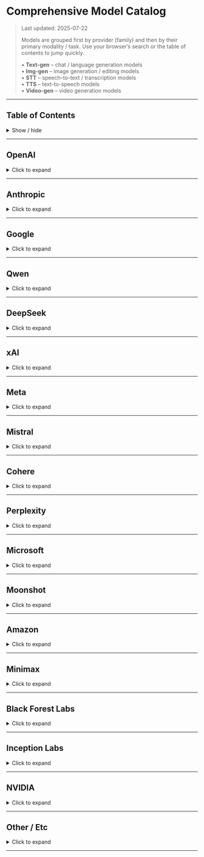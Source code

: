 # Comprehensive Model Catalog

> Last updated: 2025-07-22
>
> Models are grouped first by provider (family) and then by their primary modality / task.
> Use your browser’s search or the table of contents to jump quickly.
>
> • **Text-gen** – chat / language generation models  
> • **Img-gen** – image generation / editing models  
> • **STT** – speech-to-text / transcription models  
> • **TTS** – text-to-speech models  
> • **Video-gen** – video generation models

---

## Table of Contents
<details>
  <summary>Show / hide</summary>

- [OpenAI](#openai)
- [Anthropic](#anthropic)
- [Google](#google)
- [Qwen](#qwen)
- [DeepSeek](#deepseek)
- [xAI](#xai)
- [Meta](#meta)
- [Mistral](#mistral)
- [Cohere](#cohere)
- [Perplexity](#perplexity)
- [Microsoft](#microsoft)
- [Moonshot](#moonshot)
- [Amazon](#amazon)
- [Minimax](#minimax)
- [Black Forest Labs](#black-forest-labs)
- [Inception Labs](#inception-labs)
- [NVIDIA](#nvidia)
- [Other / Etc.](#other--etc)
</details>

---

## OpenAI
<details>
<summary>Click to expand</summary>

### Text-gen
* gpt-3.5-turbo-instruct
* gpt-3.5-turbo-0613
* gpt-3.5-turbo-16k
* gpt-4
* gpt-4-0314
* gpt-4-1106-preview
* gpt-4-turbo
* gpt-4-turbo-preview
* gpt-4o-mini-2024-07-18
* gpt-4o-mini
* gpt-4o
* gpt-4o-2024-05-13
* gpt-4o-2024-08-06
* gpt-4o-2024-11-20
* gpt-4o:extended
* gpt-4o-search-preview
* chatgpt-4o-latest
* gpt-4.1-mini
* gpt-4.1-nano
* gpt-4.1-search
* gpt-4.1
* o1-mini
* o1-mini-2024-09-12
* o1-preview
* o1-preview-2024-09-12
* o1
* o3-mini
* o3-mini-high
* o3
* o3-search
* o4-mini
* o4-mini-search
* o4-mini-high
* codex-mini

### Img-gen
* gpt-image-1

### STT
* whisper-large-v3
* whisper-large-v3-turbo
* gpt-4o-mini-transcribe

### TTS
* gpt-4o-mini-audio-preview
</details>

---

## Anthropic
<details>
<summary>Click to expand</summary>

### Text-gen
* claude-2
* claude-2.0
* claude-2.0:beta
* claude-2.1
* claude-2.1:beta
* claude-2:beta
* claude-3-haiku
* claude-3-haiku:beta
* claude-3-sonnet
* claude-3.5-haiku
* claude-3.5-haiku-20241022
* claude-3.5-haiku-20241022:beta
* claude-3.5-haiku:beta
* claude-4.0-sonnet
* claude-4.0-sonnet-search
* claude-4.0-sonnet-thinking
* claude-4.0-sonnet-thinking-search
</details>

---

## Google
<details>
<summary>Click to expand</summary>

### Text-gen
* gemma-2-9b
* gemma2-9b-it
* gemma-2-27b-it
* gemma-3-4b-it
* gemma-3n-e4b-it
* gemma-3-12b-it
* gemma-3-27b-it
* gemini-flash-1.5-8b
* gemini-flash-1.5
* gemini-1.5-pro
* gemini-2.0-flash-lite-001
* gemini-2.0-flash-001
* gemini-2.0-flash
* gemini-2.0-flash-exp:free
* gemini-2.5-flash
* gemini-2.5-flash-lite-preview-06-17
* gemini-2.5-flash-preview
* gemini-2.5-flash-preview-05-20
* gemini-2.5-flash-preview-05-20:thinking
* gemini-2.5-flash-preview:thinking
* gemini-2.5-flash-thinking
* gemini-2.5-pro
* gemini-2.5-pro-exp-03-25
* gemini-2.5-pro-preview
* gemini-2.5-pro-preview-05-06
* gemini-2.5-pro-search



### Img-gen
* imagen-3
* imagen-4
</details>

---

## Qwen
<details>
<summary>Click to expand</summary>

### Text-gen
* qwen-2-72b-instruct
* Qwen2-72B-Instruct
* Qwen2-VL-72B-Instruct
* qwen-2.5-coder
* qwen-2.5-72b-instruct
* qwen-2.5-7b-instruct
* qwen-2.5-coder-32b-instruct
* qwen-2.5-vl-7b-instruct
* Qwen2.5-72B-Instruct-Turbo
* Qwen2.5-7B-Instruct-Turbo
* Qwen2.5-Coder-32B-Instruct
* qwen2.5-vl-32b-instruct
* qwen-2.5-72b
* qwen2.5-vl-72b-instruct
* qwen3-14b
* qwen3-14b:free
* qwen3-235b-a22b
* Qwen3-235B-A22B-fp8-tput
* qwen3-235b-a22b:free
* qwen3-30b-a3b
* qwen3-30b-a3b:free
* qwen3-32b
* qwen3-32b:free
* qwen3-8b
* qwen3-8b:free
* qwen-3-235b
* qwen-3-235b-a22b
* qwen-qwq-32b
* qwq-32b
* qwq-32b-preview
* qwq-32b:free
* qwq-32b-arliai-rpr-v1:free
* eva-qwen-2.5-32b
* eva-qwen-2.5-72b
* qwen-vl-max
* qwen-vl-plus
* qwen-max
* qwen-plus
* qwen-turbo
</details>

---

## DeepSeek
<details>
<summary>Click to expand</summary>

### Text-gen
* deepseek-prover-v2
* deepseek-chat
* deepseek-chat-v3-0324
* deepseek-v3
* deepseek-r1-distill-llama-8b
* deepseek-r1-distill-qwen-1.5b
* deepseek-r1-distill-qwen-7b
* deepseek-r1-distill-qwen-14b
* deepseek-r1-distill-qwen-14b:free
* deepseek-r1-distill-qwen-32b
* deepseek-r1t-chimera:free
* r1-1776
* mai-ds-r1:free
* deepseek-r1
* deepseek-r1-search
* deepseek-r1-0528
* DeepSeek-R1-0528-tput
</details>

---

## xAI
<details>
<summary>Click to expand</summary>

### Text-gen
* grok-vision-beta
* grok-2
* grok-2-1212
* grok-2-vision-1212
* grok-3-mini
* grok-3-mini-beta
* grok-3-beta
* grok-3
</details>

---

## Meta
<details>
<summary>Click to expand</summary>

### Text-gen
* codellama-7b-instruct-solidity
* Llama-2-70b-hf
* Llama-3-8b-chat-hf
* llama-3-8b-instruct
* llama3-8b-8192
* llama3-70b-8192
* Llama-3-70b-chat-hf
* llama-3-70b-instruct
* llama-3.1-8b
* llama-3.1-8b-instant
* llama-3.1-8b-instruct
* llama-3.1-70b-instruct
* llama-3.1-405b
* llama-3.1-405b-instruct
* llama-3.2-1b
* llama-3.2-1b-instruct
* llama-3.2-3b-instruct
* Llama-3.2-3B-Instruct-Turbo
* llama-3.2-11b-vision-instruct
* Llama-3.2-11B-Vision-Instruct-Turbo
* llama-3.2-90b-vision-instruct
* Llama-3.2-90B-Vision-Instruct-Turbo
* llama-3.3-70b-versatile
* llama-3.3-70b-instruct
* Llama-3.3-70B-Instruct-Turbo
* llama-4-scout
* Llama-4-Scout-17B-16E-Instruct
* llama-4-maverick
* Llama-4-Maverick-17B-128E
* llama-4-maverick-17b-128e-instruct
* Llama-4-Maverick-17B-128E-Instruct-FP8
</details>

---

## Mistral
<details>
<summary>Click to expand</summary>

### Text-gen
* mistral-7b-instruct
* mistral-7b-instruct-v0.1
* mistral-7b-instruct-v0.2
* mistral-7b-instruct-v0.3
* mistral-large
* mistral-large-2407
* mistral-large-2411
* mistral-large-2
* mistral-medium-3
* mistral-nemo-instruct
* mistral-nemo
* mixtral-8x22b-instruct
* mixtral-8x7b-instruct
* Mixtral-8x7B-Instruct-v0.1
* nous-hermes-2-mixtral-8x7b-dpo
* dolphin-mixtral-8x22b
* ministral-3b
* ministral-8b
* pixtral-12b
* pixtral-large-2411
* codestral-2501
* devstral-small
* devstral-small:free
* magistral-medium-2506
* magistral-medium-2506:thinking
* magistral-small-2506
* dolphin3.0-mistral-24b:free
* dolphin3.0-r1-mistral-24b:free
* mistral-saba
* mistral-tiny
</details>

---

## Cohere
<details>
<summary>Click to expand</summary>

### Text-gen
* command
* command-a
* command-r
* command-r-03-2024
* command-r-08-2024
* command-r-plus
* command-r-plus-04-2024
* command-r-plus-08-2024
* command-r7b-12-2024
</details>

---

## Perplexity
<details>
<summary>Click to expand</summary>

### Text-gen
* sonar
* sonar-pro
* sonar-reasoning
* sonar-reasoning-pro
* sonar-deep-research
</details>

---

## Microsoft
<details>
<summary>Click to expand</summary>

### Text-gen
* phi-3-medium-128k-instruct
* phi-3-mini-128k-instruct
* phi-3.5-mini-128k-instruct
* phi-4-mini
* phi-4
* phi-4-multimodal-instruct
* phi-4-reasoning-plus
</details>

---

## Moonshot
<details>
<summary>Click to expand</summary>

### Text-gen
* kimi-dev-72b:free
* kimi-vl-a3b-thinking:free
* kimi-k2
</details>

---

## Amazon
<details>
<summary>Click to expand</summary>

### Text-gen
* nova-micro-v1
* nova-lite-v1
* nova-pro-v1
</details>

---

## Minimax
<details>
<summary>Click to expand</summary>

### Text-gen
* minimax-01
* minimax-m1
* minimax-m1-40k
</details>

---

## Black Forest Labs
<details>
<summary>Click to expand</summary>

### Img-gen
* FLUX.1-schnell
* FLUX.1-schnell-v2
* FLUX.1-dev
* FLUX.1-pro
* FLUX.1.1-pro
* FLUX.1-canny
* FLUX.1-depth
* FLUX.1-dev-lora
* FLUX.1-redux
* FLUX.1-kontext
* FLUX.1-kontext-pro
* FLUX.1-kontext-max
</details>

---

## Inception Labs
<details>
<summary>Click to expand</summary>

### Text-gen
* mercury
* mercury-coder
</details>

---

## NVIDIA
<details>
<summary>Click to expand</summary>

### Img-gen
* sana-1.5-flash
* sana-1.5
</details>

---

## Other / Etc
<details>
<summary>Click to expand</summary>

### Text-gen
* bidara
* elixposearch
* evil
* hypnosis-tracy
* midijourney
* mirexa
* rtist
* sur
* unity
* yi-large
* mn-starcannon-12b
* deepcoder-14b-preview:free
* jamba-1.6-large
* jamba-1.6-mini
* aion-1.0
* aion-1.0-mini
* gte-modernbert-base
* openhands-lm-32b-v0.1
* allam-2-7b
* goliath-120b
* magnum-72b
* magnum-v2-72b
* magnum-v4-72b
* AFM-4.5B-Preview
* arcee-blitz
* caller
* caller-large
* coder-large
* maestro-reasoning
* spotlight
* virtuoso-large
* virtuoso-medium-v2
* arcee-spotlight
* bge-base-en-v1.5-vllm
* ernie-4.5-300b-a47b
* sonic
* sonic-2
* compound-beta
* compound-beta-mini
* llemma_7b
* mythomax-l2-13b
* mn-inferor-12b
* inflection-3-pi
* inflection-3-productivity
* multilingual-e5-large-instruct
* exaone-3-5-32b-instruct
* exaone-deep-32b
* lfm-3b
* lfm-40b
* lfm-7b
* weaver
* marin-8b-instruct
* wizardlm-2-8x22b
* morph-v2
* noromaid-20b
* mn-celeste-12b
* internvl3-14b
* internvl3-2b
* cypher-alpha:free
* mythalion-13b
* sorcererlm-8x22b
* reka-flash-3:free
* fimbulvetr-11b-v2
* l3-euryale-70b
* l3-lunaris-8b
* l3.1-euryale-70b
* l3.3-euryale-70b
* sarvam-m:free
* scb10x-typhoon-2-1-gemma3-12b
* midnight-rose-70b
* anubis-70b-v1.1
* anubis-pro-105b-v1
* rocinante-12b
* skyfall-36b-v2
* unslopnemo-12b
* valkyrie-49b-v1
* glm-4-32b
* glm-4-32b:free
* glm-z1-32b
* glm-z1-32b:free
* glm-z1-rumination-32b
* m2-bert-80M-32k-retrieval
* MoA-1
* MoA-1-Turbo
* Refuel-Llm-V2
* Refuel-Llm-V2-Small
* remm-slerp-l2-13b
* toppy-m-7b
* nous-hermes-2

### TTS
* playai-tts
* playai-tts-arabic

### Video-gen
* wan-2.1
</details>

---